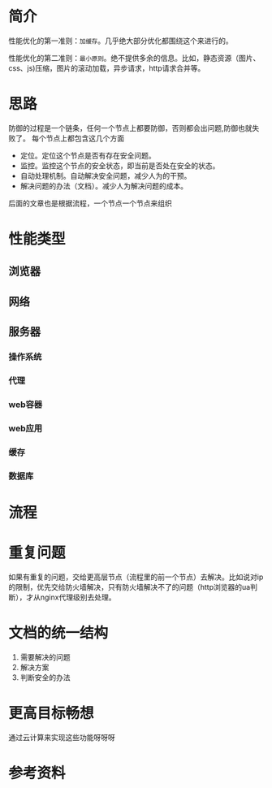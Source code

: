 # 简介
性能优化的第一准则：`加缓存`。几乎绝大部分优化都围绕这个来进行的。

性能优化的第二准则：`最小原则`。绝不提供多余的信息。比如，静态资源（图片、css、js)压缩，图片的滚动加载，异步请求，http请求合并等。
# 思路
防御的过程是一个链条，任何一个节点上都要防御，否则都会出问题,防御也就失败了。
每个节点上都包含这几个方面

* 定位。定位这个节点是否有存在安全问题。
* 监控。监控这个节点的安全状态，即当前是否处在安全的状态。
* 自动处理机制。自动解决安全问题，减少人为的干预。
* 解决问题的办法（文档）。减少人为解决问题的成本。

后面的文章也是根据流程，一个节点一个节点来组织
# 性能类型
## 浏览器
## 网络
## 服务器
### 操作系统
### 代理
### web容器
### web应用
### 缓存
### 数据库
# 流程
# 重复问题
如果有重复的问题，交给更高层节点（流程里的前一个节点）去解决。比如说对ip的限制，优先交给防火墙解决，只有防火墙解决不了的问题（http浏览器的ua判断），才从nginx代理级别去处理。
# 文档的统一结构

1. 需要解决的问题
2. 解决方案
3. 判断安全的办法


# 更高目标畅想
通过云计算来实现这些功能呀呀呀
# 参考资料